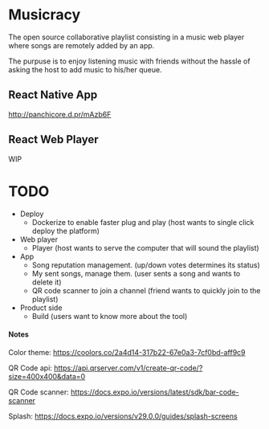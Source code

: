 # Musicracy

The open source collaborative playlist consisting in a music web player where songs are remotely added by an app.

The purpuse is to enjoy listening music with friends without the hassle of asking the host to add music to his/her queue.
 
## React Native App
http://panchicore.d.pr/mAzb6F

## React Web Player
WIP

# TODO

- Deploy
    - Dockerize to enable faster plug and play (host wants to single click deploy the platform)
- Web player
    - Player (host wants to serve the computer that will sound the playlist)
- App
    - Song reputation management. (up/down votes determines its status)
    - My sent songs, manage them. (user sents a song and wants to delete it)
    - QR code scanner to join a channel (friend wants to quickly join to the playlist)
- Product side
    - Build (users want to know more about the tool)

#### Notes

Color theme: https://coolors.co/2a4d14-317b22-67e0a3-7cf0bd-aff9c9

QR Code api: https://api.qrserver.com/v1/create-qr-code/?size=400x400&data=0

QR Code scanner: https://docs.expo.io/versions/latest/sdk/bar-code-scanner

Splash: https://docs.expo.io/versions/v29.0.0/guides/splash-screens



